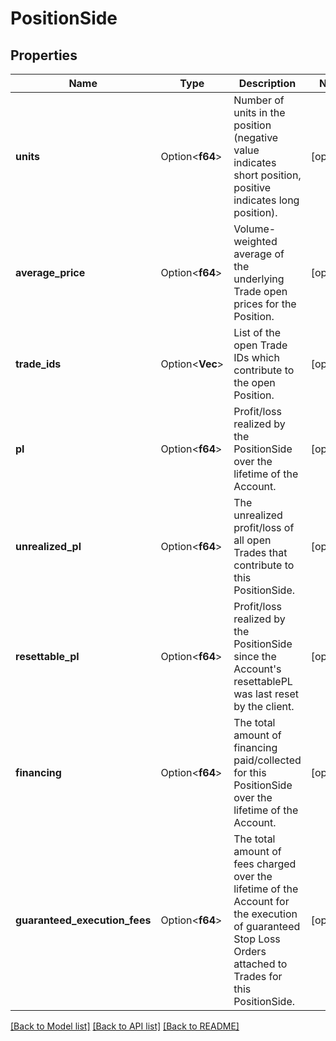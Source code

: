 # PositionSide

## Properties

Name | Type | Description | Notes
------------ | ------------- | ------------- | -------------
**units** | Option<**f64**> | Number of units in the position (negative value indicates short position, positive indicates long position). | [optional]
**average_price** | Option<**f64**> | Volume-weighted average of the underlying Trade open prices for the Position. | [optional]
**trade_ids** | Option<**Vec<i32>**> | List of the open Trade IDs which contribute to the open Position. | [optional]
**pl** | Option<**f64**> | Profit/loss realized by the PositionSide over the lifetime of the Account. | [optional]
**unrealized_pl** | Option<**f64**> | The unrealized profit/loss of all open Trades that contribute to this PositionSide. | [optional]
**resettable_pl** | Option<**f64**> | Profit/loss realized by the PositionSide since the Account's resettablePL was last reset by the client. | [optional]
**financing** | Option<**f64**> | The total amount of financing paid/collected for this PositionSide over the lifetime of the Account. | [optional]
**guaranteed_execution_fees** | Option<**f64**> | The total amount of fees charged over the lifetime of the Account for the execution of guaranteed Stop Loss Orders attached to Trades for this PositionSide. | [optional]

[[Back to Model list]](../README.md#documentation-for-models) [[Back to API list]](../README.md#documentation-for-api-endpoints) [[Back to README]](../README.md)


